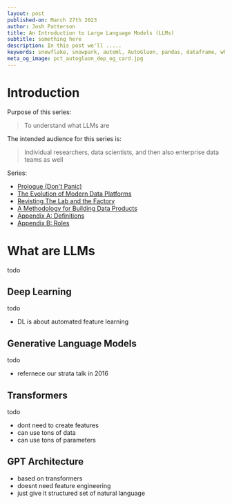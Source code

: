 ```yaml
---
layout: post
published-on: March 27th 2023
author: Josh Patterson
title: An Introduction to Large Language Models (LLMs)
subtitle: something here
description: In this post we'll .....
keywords: snowflake, snowpark, automl, AutoGluon, pandas, dataframe, whl, pip, anaconda, dependency
meta_og_image: pct_autogluon_dep_og_card.jpg
---
```


# Introduction

Purpose of this series:

> To understand what LLMs are

The intended audience for this series is:

> Individual researchers, data scientists, and then also enterprise data teams as well

Series:

* [Prologue (Don't Panic)](hitchhikers_guide_modern_data_products_1_prologue.html)
* [The Evolution of Modern Data Platforms](hitchhikers_guide_modern_data_products_2_evolution_data_platforms.html)
* [Revisting The Lab and the Factory](hitchhikers_guide_modern_data_products_3_lab_and_factory_redux.html)
* [A Methodology for Building Data Products](hitchhikers_guide_modern_data_products_4_methodology_for_data_products.html)
* [Appendix A: Definitions](hitchhikers_guide_modern_data_products_5_appendix_A_definitions.html)
* [Appendix B: Roles](hitchhikers_guide_modern_data_products_6_appendix_B_roles.html)

# What are LLMs

todo

## Deep Learning

todo

* DL is about automated feature learning

## Generative Language Models

todo

* refernece our strata talk in 2016

## Transformers

todo

* dont need to create features
* can use tons of data
* can use tons of parameters

## GPT Architecture

* based on transformers
* doesnt need feature engineering
* just give it structured set of natural language